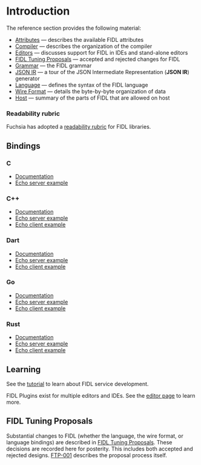 # Introduction

The reference section provides the following material:

* [Attributes](attributes.md) &mdash; describes the available FIDL attributes
* [Compiler](compiler.md) &mdash; describes the organization of the compiler
* [Editors](editors.md) &mdash; discusses support for FIDL in IDEs and stand-alone editors
* [FIDL Tuning Proposals](ftp/README.md) &mdash; accepted and rejected changes for FIDL
* [Grammar](grammar.md) &mdash; the FIDL grammar
* [JSON IR](json-ir.md) &mdash; a tour of the JSON Intermediate Representation (**JSON IR**) generator
* [Language](language.md) &mdash; defines the syntax of the FIDL language
* [Wire Format](wire-format/index.md) &mdash; details the byte-by-byte organization of data
* [Host](host.md) &mdash; summary of the parts of FIDL that are allowed on host

### Readability rubric

Fuchsia has adopted a
[readability rubric](../../../api/fidl.md)
for FIDL libraries.

## Bindings

### C

- [Documentation](../languages/c.md)
- [Echo server example](https://fuchsia.googlesource.com/garnet/+/master/examples/fidl/echo2_server_c/)

### C++

- [Documentation](../languages/cpp.md)
- [Echo server example](https://fuchsia.googlesource.com/garnet/+/master/examples/fidl/echo2_server_cpp/)
- [Echo client example](https://fuchsia.googlesource.com/garnet/+/master/examples/fidl/echo2_client_cpp/)

### Dart

- [Documentation](../languages/dart.md)
- [Echo server example](https://fuchsia.googlesource.com/topaz/+/master/examples/fidl/echo_server_dart/)
- [Echo client example](https://fuchsia.googlesource.com/topaz/+/master/examples/fidl/echo_client_dart/)

### Go

- [Documentation](../languages/go.md)
- [Echo server example](https://fuchsia.googlesource.com/garnet/+/master/examples/fidl/echo2_server_go/)
- [Echo client example](https://fuchsia.googlesource.com/garnet/+/master/examples/fidl/echo2_client_go/)

### Rust

- [Documentation](../languages/rust.md)
- [Echo server example](https://fuchsia.googlesource.com/garnet/+/master/examples/fidl/echo2_server_rust/)
- [Echo client example](https://fuchsia.googlesource.com/garnet/+/master/examples/fidl/echo2_client_rust/)

## Learning

See the [tutorial](../tutorial/README.md) to learn about FIDL service development.

FIDL Plugins exist for multiple editors and IDEs.  See the
[editor page](editors.md) to learn more.

## FIDL Tuning Proposals

Substantial changes to FIDL (whether the language, the wire format, or
language bindings) are described in [FIDL Tuning Proposals]. These
decisions are recorded here for posterity. This includes both accepted
and rejected designs. [FTP-001] describes the proposal process itself.

[FIDL Tuning Proposals]: ftp/README.md
[FTP-001]: ftp/ftp-001.md
